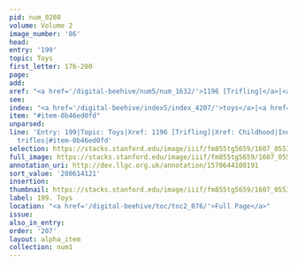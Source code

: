 ```yaml
---
pid: num_0208
volume: Volume 2
image_number: '86'
head:
entry: '199'
topic: Toys
first_letter: 176-200
page:
add:
xref: "<a href='/digital-beehive/num5/num_1632/'>1196 [Trifling]</a>|<a href='/digital-beehive/alpha1/alpha_0143/'>Childhood</a>"
see:
index: "<a href='/digital-beehive/index5/index_4207/'>toys</a>|<a href='/digital-beehive/index5/index_4240/'>trifles</a>"
item: "#item-0b46ed0fd"
unparsed:
line: 'Entry: 199|Topic: Toys|Xref: 1196 [Trifling]|Xref: Childhood|Index: toys|Index:
  trifles|#item-0b46ed0fd'
selection: https://stacks.stanford.edu/image/iiif/fm855tg5659/1607_0553/741,4121,3051,443/full/0/default.jpg
full_image: https://stacks.stanford.edu/image/iiif/fm855tg5659/1607_0553/full/full/0/default.jpg
annotation_uri: http://dev.llgc.org.uk/annotation/1570644108191
sort_value: '208614121'
insertion:
thumbnail: https://stacks.stanford.edu/image/iiif/fm855tg5659/1607_0553/741,4121,600,180/250,/0/default.jpg
label: 199. Toys
location: "<a href='/digital-beehive/toc/toc2_076/'>Full Page</a>"
issue:
also_in_entry:
order: '207'
layout: alpha_item
collection: num1
---
```

